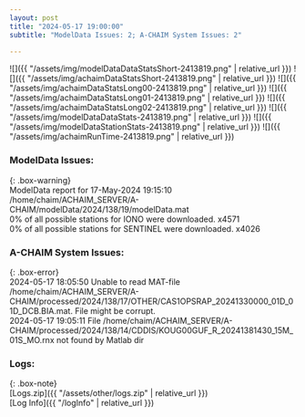 ```yaml
---
layout: post
title: "2024-05-17 19:00:00"
subtitle: "ModelData Issues: 2; A-CHAIM System Issues: 2"

---
```


![]({{ "/assets/img/modelDataDataStatsShort-2413819.png" | relative_url }})
![]({{ "/assets/img/achaimDataStatsShort-2413819.png" | relative_url }})
![]({{ "/assets/img/achaimDataStatsLong00-2413819.png" | relative_url }})
![]({{ "/assets/img/achaimDataStatsLong01-2413819.png" | relative_url }})
![]({{ "/assets/img/achaimDataStatsLong02-2413819.png" | relative_url }})
![]({{ "/assets/img/modelDataDataStats-2413819.png" | relative_url }})
![]({{ "/assets/img/modelDataStationStats-2413819.png" | relative_url }})
![]({{ "/assets/img/achaimRunTime-2413819.png" | relative_url }})


### ModelData Issues:  
  
{: .box-warning}  
 ModelData report for 17-May-2024 19:15:10   
 /home/chaim/ACHAIM_SERVER/A-CHAIM/modelData/2024/138/19/modelData.mat   
 0% of all possible stations for IONO were downloaded. x4571   
 0% of all possible stations for SENTINEL were downloaded. x4026   
  
### A-CHAIM System Issues:  
  
{: .box-error}  
2024-05-17 18:05:50 Unable to read MAT-file /home/chaim/ACHAIM_SERVER/A-CHAIM/processed/2024/138/17/OTHER/CAS1OPSRAP_20241330000_01D_01D_DCB.BIA.mat. File might be corrupt.  
2024-05-17 19:05:11 File /home/chaim/ACHAIM_SERVER/A-CHAIM/processed/2024/138/14/CDDIS/KOUG00GUF_R_20241381430_15M_01S_MO.rnx not found by Matlab dir  

### Logs:  
  
{: .box-note}  
[Logs.zip]({{ "/assets/other/logs.zip" | relative_url }})  
[Log Info]({{ "/logInfo" | relative_url }})  
